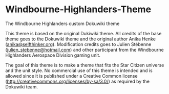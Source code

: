 Windbourne-Highlanders-Theme
============================

The Windbourne Highlanders custom Dokuwiki theme

This theme is based on the original Dukiwiki theme. All credits of the base theme goes to the Dokuwiki theme and the original author Anika Henke (anika@selfthinker.org). Modification credits goes to Julien Stébenne (julien_stebenne@hotmail.com) and other participant from the Windbourne Highlanders Aerospace Division gaming unit.

The goal of this theme is to make a theme that fits the Star Citizen universe and the unit style. No commercial use of this theme is intended and is allowed since it is published under a Creative Common license (http://creativecommons.org/licenses/by-sa/3.0/) as required by the Dokuwiki team.
